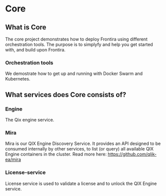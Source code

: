 # Core

## What is Core

The core project demonstrates how to deploy Frontira using different orchestration tools. 
The purpose is to simplyfy and help you get started with, and build upon Frontira. 

### Orchestration tools

We demostrate how to get up and running with Docker Swarm and Kubernetes.

## What services does Core consists of?

### Engine

The Qix engine service. 

### Mira

Mira is our QIX Engine Discovery Service. It provides an API designed to be consumed internally by other services, to list (or query) all available QIX Engine containers in the cluster. 
Read more here: https://github.com/qlik-ea/mira

### License-service
License service is used to validate a license and to unlock the QIX Engine service.